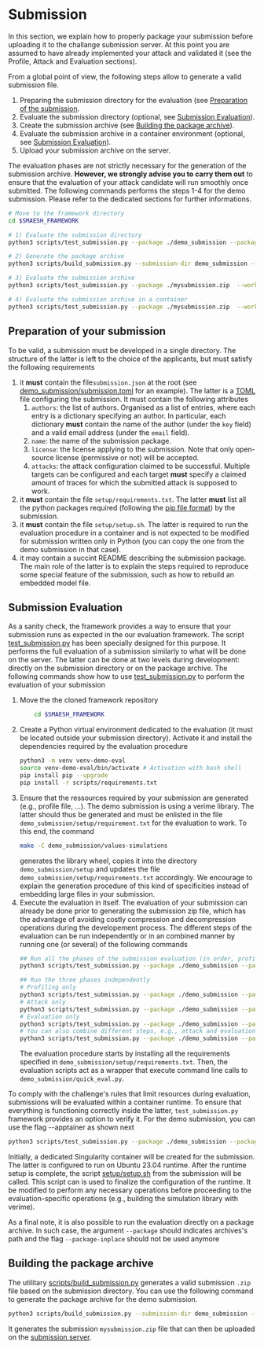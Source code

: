 # Submission

In this section, we explain how to properly package your submission before
uploading it to the challange submission server. 
At this point you are assumed to have already implemented your attack and
validated it (see the Profile, Attack and Evaluation sections).

From a global point of view, the following steps allow to generate a valid submission file.

1. Preparing the submission directory for the evaluation (see [Preparation of the submission](./submission.html#preparation-of-your-submission).
1. Evaluate the submission directory (optional, see [Submission Evaluation](./submission.html#submission-evaluation)).
1. Create the submission archive (see [Building the package archive](./submission.html#preparation-of-the-submssion.md])).
1. Evaluate the submission archive in a container environment (optional, see [Submission Evaluation](./submission.html#submission-evaluation)).
1. Upload your submission archive on the server.

The evaluation phases are not strictly necessary for the generation of the
submission archive. **However, we strongly advise you to carry them out** to ensure
that the evaluation of your attack candidate will run smoothly once submitted. 
The following commands performs the steps 1-4 for the demo submission. Please refer to the 
dedicated sections for further informations. 

```bash
# Move to the framework directory
cd $SMAESH_FRAMEWORK

# 1) Evaluate the submission directory
python3 scripts/test_submission.py --package ./demo_submission --package-inplace --workdir workdir-eval-inplace --dataset-dir $SMAESH_DATASET

# 2) Generate the package archive
python3 scripts/build_submission.py --submission-dir demo_submission --package-file mysubmission.zip

# 3) Evaluate the submission archive
python3 scripts/test_submission.py --package ./mysubmission.zip  --workdir workdir-eval-zip --dataset-dir $SMAESH_DATASET

# 4) Evaluate the submission archive in a container
python3 scripts/test_submission.py --package ./mysubmission.zip  --workdir workdir-eval-zip-container --dataset-dir $SMAESH_DATASET --apptainer
```


## Preparation of your submission

To be valid, a submission must be developed in a single directory. The
structure of the latter is left to the choice of the applicants, but must
satisfy the following requirements

1. it **must** contain the file`submission.json` at the root (see [demo_submission/submission.toml](https://github.com/simple-crypto/SMAesH-challenge/blob/main/demo_submission/submission.toml) for an
   example). The latter is a [TOML](https://toml.io/en/) file configuring the submission. It must contain the following attributes
    1. `authors`: the list of authors. Organised as a list of entries, where each entry is a dictionary specifying an author. In particular, each dictionary **must** contain the name of the author (under the `key` field) and a valid email address (under the `email` field).
    1. `name`: the name of the submission package. 
    1. `license`: the license applying to the submission. Note that only open-source license (permissive or not) will be accepted. 
    1. `attacks`: the attack configuration claimed to be successful. Multiple targets can be configured and each target **must** specify a 
    claimed amount of traces for which the submitted attack is supposed to work. 
1. it **must** contain the file `setup/requirements.txt`. The latter **must**
   list all the python packages required (following the [pip file
   format](https://pip.pypa.io/en/stable/reference/requirements-file-format/))
   by the submission. 
1. it **must** contain the file `setup/setup.sh`. The latter is required to run
   the evaluation procedure in a container and is not expected to be modified
   for submission written only in Python (you can copy the one from the demo
   submission in that case). 
1. it may contain a succint README describing the submission package. The
   main role of the latter is to explain the steps required to reproduce some
   special feature of the submission, such as how to rebuild an embedded model
   file.  

## Submission Evaluation
As a sanity check, the framework provides a way to ensure that your submission
runs as expected in the our evaluation framework. The script
[test_submission.py](https://github.com/simple-crypto/SMAesH-challenge/blob/main/scripts/test_submission.py) 
has been specially designed for this purpose. 
It performs the full evaluation of a submission similarly to what will be done on the server.
The latter can be done at two levels during development: directly on the submission directory or on the package archive. 
The following commands show how to use [test_submission.py](https://github.com/simple-crypto/SMAesH-challenge/blob/main/scripts/test_submission.py) 
to perform the evaluation of your submission

1. Move the the cloned framework repository
    ```bash
        cd $SMAESH_FRAMEWORK
    ```
1. Create a Python virtual environment dedicated to the evaluation (it must be located outside your submission directory). Activate it and install the dependencies required by the 
evaluation procedure
    ```bash
    python3 -m venv venv-demo-eval
    source venv-demo-eval/bin/activate # Activation with bash shell
    pip install pip --upgrade
    pip install -r scripts/requirements.txt
    ```
1. Ensure that the ressources required by your submission are generated (e.g., profile file, ...). The demo submission is using a verime library. The latter should thus be generated and must be enlisted in the file `demo_submission/setup/requirement.txt` for the evaluation to work. 
To this end, the command
    ```bash
    make -C demo_submission/values-simulations 
    ```
    generates the library wheel, copies it into the directory
    `demo_submission/setup` and updates the file
    `demo_submission/setup/requirements.txt` accordingly. We encourage to
    explain the generation procedure of this kind of specificities instead of embedding large files in your submission. 
1. Execute the evaluation in itself. The evaluation of your submission can already be done prior to generating the submission zip file, which has the
    advantage of avoiding costly compression and decompression operations during
    the developement process. The different steps of the evaluation can be run independently or in an combined manner by running one (or several) of the following commands
    ```bash
    ## Run all the phases of the submission evaluation (in order, profiling, attack, evaluation)
    python3 scripts/test_submission.py --package ./demo_submission --package-inplace --workdir workdir-eval-inplace --dataset-dir $SMAESH_DATASET
    
    ## Run the three phases independently
    # Profiling only 
    python3 scripts/test_submission.py --package ./demo_submission --package-inplace --workdir workdir-eval-inplace --dataset-dir $SMAESH_DATASET --only profile
    # Attack only
    python3 scripts/test_submission.py --package ./demo_submission --package-inplace --workdir workdir-eval-inplace --dataset-dir $SMAESH_DATASET --only attack
    # Evaluation only
    python3 scripts/test_submission.py --package ./demo_submission --package-inplace --workdir workdir-eval-inplace --dataset-dir $SMAESH_DATASET --only eval
    # You can also combine different steps, e.g., attack and evaluation
    python3 scripts/test_submission.py --package ./demo_submission --package-inplace --workdir workdir-eval-inplace --dataset-dir $SMAESH_DATASET --only attack eval
    ```
    The evaluation procedure starts by installing all the requirements specified in `demo_submission/setup/requirements.txt`. Then, the evaluation scripts act as a wrapper
    that execute command line calls to `demo_submission/quick_eval.py`.

To comply with the challenge's rules that limit resources during
evaluation, submissions will be evaluated within a container runtime. To ensure
that everything is functioning correctly inside the latter, `test_submission.py`
framework provides an option to verify it. For the demo submission, you can use the flag
--apptainer as shown next 
```bash 
python3 scripts/test_submission.py --package ./demo_submission --package-inplace --workdir workdir-eval-inplace --dataset-dir $SMAESH_DATASET --apptainer
```
Initially, a dedicated Singularity container will be created for the submission. The latter is configured to run on Ubuntu 23.04
runtime. After the runtime setup is complete,
the script [setup/setup.sh](https://github.com/simple-crypto/SMAesH-challenge/blob/main/demo_submission/setup/setup.sh) from the submission will be called. This script can
is used to finalize the configuration of the runtime. It be modified to perform any necessary operations before proceeding to the
evaluation-specific operations (e.g., building the simulation library with verime).

As a final note, it is also possible to run the evaluation directly on a
package archive. In such case, the argument `--package` should indicates
archives's path and the flag `--package-inplace` should not be used anymore 

## Building the package archive

The utilitary
[scripts/build_submission.py](https://github.com/simple-crypto/SMAesH-challenge/blob/main/demo_submission/quick_eval.py)
generates a valid submission `.zip` file based on the submission directory. You can use the following command to generate
the package archive for the demo submission. 
```bash
python3 scripts/build_submission.py --submission-dir demo_submission --package-file mysubmission.zip
```
It generates the submission `mysubmission.zip` file that can then be uploaded on the [submission server](TODO). 
